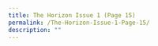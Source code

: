```yaml
---
title: The Horizon Issue 1 (Page 15)
permalink: /The-Horizon-Issue-1-Page-15/
description: ""
---
```

